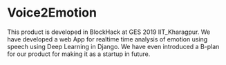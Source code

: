 # Voice2Emotion
This product is developed in BlockHack at GES 2019 IIT_Kharagpur.
We have developed a web App for realtime time analysis of emotion using speech using Deep Learning in Django. 
We have even introduced a B-plan for our product for making it as a startup in future.
